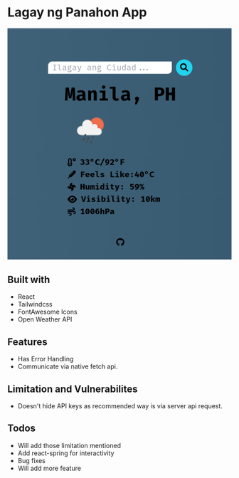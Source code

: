# Lagay ng Panahon App

![sample](./panahon.png)

## Built with
   - React
   - Tailwindcss
   - FontAwesome Icons
   - Open Weather API

## Features
   - Has Error Handling
   - Communicate via native fetch api.

## Limitation and Vulnerabilites
   - Doesn't hide API keys as recommended way is via server api request.

## Todos
   - Will add those limitation mentioned
   - Add react-spring for interactivity
   - Bug fixes
   - Will add more feature
